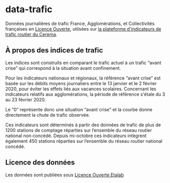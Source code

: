 # data-trafic
Données journalières de trafic France, Agglomérations, et Collectivités françaises en [Licence Ouverte](https://www.etalab.gouv.fr/licence-ouverte-open-licence), utilsées sur [la plateforme d'indicateurs de trafic routier du Cerema](https://dataviz.cerema.fr/trafic-routier/).

## À propos des indices de trafic
Les indices sont construits en comparant le trafic actuel à un trafic “avant crise” qui correspond à la situation avant confinement.

Pour les indicateurs nationaux et régionaux, la référence “avant crise” est basée sur les débits moyens journaliers entre le 13 janvier et le 2 février 2020, pour éviter les effets liés aux vacances scolaires. Concernant les indicateurs relatifs aux agglomérations, la période de référence s'étale du 3 au 23 février 2020.

Le “0” représente donc une situation “avant crise” et la courbe donne directement la chute de trafic observée.

Ces indicateurs sont déterminés à partir des données de trafic de plus de 1200 stations de comptage réparties sur l’ensemble du réseau routier national non concédé. Depuis mi-octobre ces indicateurs intègrent également 450 stations réparties sur l’ensemble du réseau routier national concédé.

## Licence des données
Les données sont publiées sous [Licence Ouverte Etalab](https://www.etalab.gouv.fr/licence-ouverte-open-licence)
